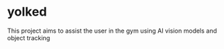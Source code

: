 # yolked
This project aims to assist the user in the gym using AI vision models and object tracking
